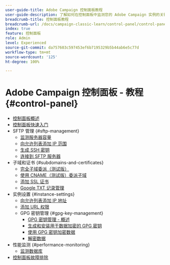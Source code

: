 ```yaml
---
user-guide-title: Adobe Campaign 控制面板教程
user-guide-description: 了解如何在控制面板中监测您的 Adobe Campaign 实例的关键资源和执行管理任务。
breadcrumb-title: 控制面板教程
breadcrumb-url: /docs/campaign-classic-learn/control-panel/control-panel-overview.html
index: true
feature: 控制面板
role: Admin
level: Experienced
source-git-commit: da757603c597453ef6b7195329b5b44ab6e5c77d
workflow-type: tm+mt
source-wordcount: '125'
ht-degree: 100%

---
```



# Adobe Campaign 控制面板 - 教程 {#control-panel}

+ [控制面板概述](/help/control-panel-tutorials/control-panel-overview.md)
+ [控制面板快速入门](/help/control-panel-tutorials/getting-started-with-the-control-panel.md)
+ SFTP 管理 {#sftp-management}
   + [监测服务器容量](/help/control-panel-tutorials/sftp-management/monitoring-server-capacity.md)
   + [向允许列表添加 IP 范围](/help/control-panel-tutorials/sftp-management/adding-ip-range-to-allow-list.md)
   + [生成 SSH 密钥](/help/control-panel-tutorials/sftp-management/generate-ssh-key.md)
   + [连接到 SFTP 服务器](/help/control-panel-tutorials/sftp-management/connect-to-sftp-server.md)
+ 子域和证书 {#subdomains-and-certificates}
   + [完全子域委派（测试版）](/help/control-panel-tutorials/subdomains-and-certificates/subdomain-delegation.md)
   + [使用 CNAME（测试版）委派子域](/help/control-panel-tutorials/subdomains-and-certificates/delegating-subdomains-using-cname.md)
   + [添加 SSL 证书](/help/control-panel-tutorials/subdomains-and-certificates/adding-ssl-certificates.md)
   + [Google TXT 记录管理](/help/control-panel-tutorials/subdomains-and-certificates/google-txt-record-management.md)
+ 实例设置 {#instance-settings}
   + [向允许列表添加 IP 地址](/help/control-panel-tutorials/instance-settings/ip-allow-listing.md)
   + [添加 URL 权限](/help/control-panel-tutorials/instance-settings/adding-url-permissions.md)
   + GPG 密钥管理 {#gpg-key-management}
      + [GPG 密钥管理 - 概述](/help/control-panel-tutorials/instance-settings/gpg-key-management/gpg-key-management-overview.md)
      + [生成和安装用于数据加密的 GPG 密钥](/help/control-panel-tutorials/instance-settings/gpg-key-management/generating-and-installing-gpg-keys-for-data-encryption.md)
      + [使用 GPG 密钥加密数据](/help/control-panel-tutorials/instance-settings/gpg-key-management/using-a-gpg-key-to-encrypt-data.md)
      + [解密数据](/help/control-panel-tutorials/instance-settings/gpg-key-management/decrypting-data.md)
+ 性能监测 {#performance-monitoring}
   + [监测数据库](/help/control-panel-tutorials/performance-monitoring/monitoring-databases.md)
+ [控制面板故障排除](/help/control-panel-tutorials/trouble-shooting.md)
